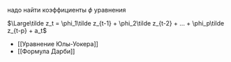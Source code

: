 надо найти коэффициенты $\phi$ уравнения

$\Large\tilde z_t = \phi_1\tilde z_{t-1} + \phi_2\tilde z_{t-2} + ... + \phi_p\tilde z_{t-p} + a_t$ 

- [[Уравнение Юлы-Уокера]]
- [[Формула Дарби]]